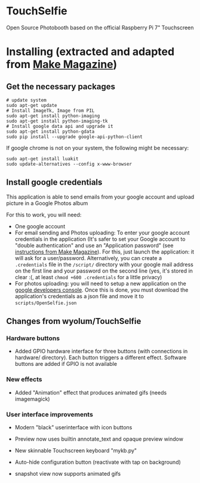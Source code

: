 # TouchSelfie
Open Source Photobooth based on the official Raspberry Pi 7" Touchscreen

# Installing (extracted and adapted from [Make Magazine](https://makezine.com/projects/raspberry-pi-photo-booth/))

## Get the necessary packages

```
# update system 
sudo apt-get update
# Install ImageTk, Image from PIL
sudo apt-get install python-imaging
sudo apt-get install python-imaging-tk
# Install google data api and upgrade it
sudo apt-get install python-gdata
sudo pip install --upgrade google-api-python-client
```

If google chrome is not on your system, the following might be necessary:

```
sudo apt-get install luakit
sudo update-alternatives --config x-www-browser
```

## Install google credentials
This application is able to send emails from your google account and upload picture in a Google Photos album

For this to work, you will need:
- One google account
- For email sending and Photos uploading: To enter your google account credentials in the application (It's safer to set your Google account to "double authentication" and use an "Application password" (see [instructions from Make Magazine](https://makezine.com/projects/raspberry-pi-photo-booth/)). For this, just launch the application: it will ask for a user/password. Alternatively, you can create a `.credentials` file in the `/script/` directory with your google mail address on the first line and your password on the second line (yes, it's stored in clear :(, at least `chmod +600 .credentials` for a little privacy)
- For photos uploading: you will need to setup a new application on the [google developers console](https://console.developers.google.com/). Once this is done, you must download the application's credentials as a json file and move it to `scripts/OpenSelfie.json`

## Changes from wyolum/TouchSelfie

### Hardware buttons
- Added GPIO hardware interface for three buttons (with connections in hardware/ directory). Each button triggers a different effect. Software buttons are added if GPIO is not available

### New effects
- Added "Animation" effect that produces animated gifs (needs imagemagick)

### User interface improvements

- Modern "black" userinterface with icon buttons

- Preview now uses builtin annotate_text and opaque preview window

- New skinnable Touchscreen keyboard "mykb.py"

- Auto-hide configuration button (reactivate with tap on background)

- snapshot view now supports animated gifs
